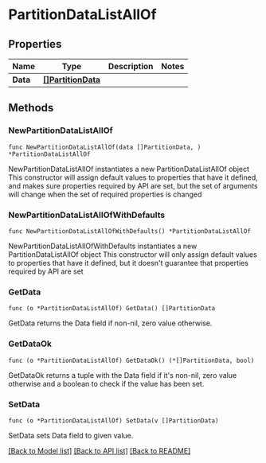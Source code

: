 # PartitionDataListAllOf

## Properties

Name | Type | Description | Notes
------------ | ------------- | ------------- | -------------
**Data** | [**[]PartitionData**](PartitionData.md) |  | 

## Methods

### NewPartitionDataListAllOf

`func NewPartitionDataListAllOf(data []PartitionData, ) *PartitionDataListAllOf`

NewPartitionDataListAllOf instantiates a new PartitionDataListAllOf object
This constructor will assign default values to properties that have it defined,
and makes sure properties required by API are set, but the set of arguments
will change when the set of required properties is changed

### NewPartitionDataListAllOfWithDefaults

`func NewPartitionDataListAllOfWithDefaults() *PartitionDataListAllOf`

NewPartitionDataListAllOfWithDefaults instantiates a new PartitionDataListAllOf object
This constructor will only assign default values to properties that have it defined,
but it doesn't guarantee that properties required by API are set

### GetData

`func (o *PartitionDataListAllOf) GetData() []PartitionData`

GetData returns the Data field if non-nil, zero value otherwise.

### GetDataOk

`func (o *PartitionDataListAllOf) GetDataOk() (*[]PartitionData, bool)`

GetDataOk returns a tuple with the Data field if it's non-nil, zero value otherwise
and a boolean to check if the value has been set.

### SetData

`func (o *PartitionDataListAllOf) SetData(v []PartitionData)`

SetData sets Data field to given value.



[[Back to Model list]](../README.md#documentation-for-models) [[Back to API list]](../README.md#documentation-for-api-endpoints) [[Back to README]](../README.md)


